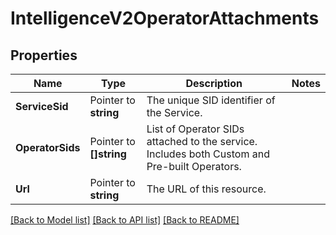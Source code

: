 # IntelligenceV2OperatorAttachments

## Properties

Name | Type | Description | Notes
------------ | ------------- | ------------- | -------------
**ServiceSid** | Pointer to **string** | The unique SID identifier of the Service. |
**OperatorSids** | Pointer to **[]string** | List of Operator SIDs attached to the service. Includes both Custom and Pre-built Operators. |
**Url** | Pointer to **string** | The URL of this resource. |

[[Back to Model list]](../README.md#documentation-for-models) [[Back to API list]](../README.md#documentation-for-api-endpoints) [[Back to README]](../README.md)


